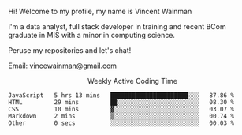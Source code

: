 Hi! Welcome to my profile, my name is Vincent Wainman

I'm a data analyst, full stack developer in training and recent BCom graduate in MIS with a minor in computing science. 

Peruse my repositories and let's chat!

Email: vincewainman@gmail.com

<p align="center"> Weekly Active Coding Time </p>
<!--START_SECTION:waka-->

```text
JavaScript   5 hrs 13 mins   ██████████████████████░░░   87.86 %
HTML         29 mins         ██░░░░░░░░░░░░░░░░░░░░░░░   08.30 %
CSS          10 mins         ▓░░░░░░░░░░░░░░░░░░░░░░░░   03.07 %
Markdown     2 mins          ▒░░░░░░░░░░░░░░░░░░░░░░░░   00.74 %
Other        0 secs          ░░░░░░░░░░░░░░░░░░░░░░░░░   00.03 %
```

<!--END_SECTION:waka-->

